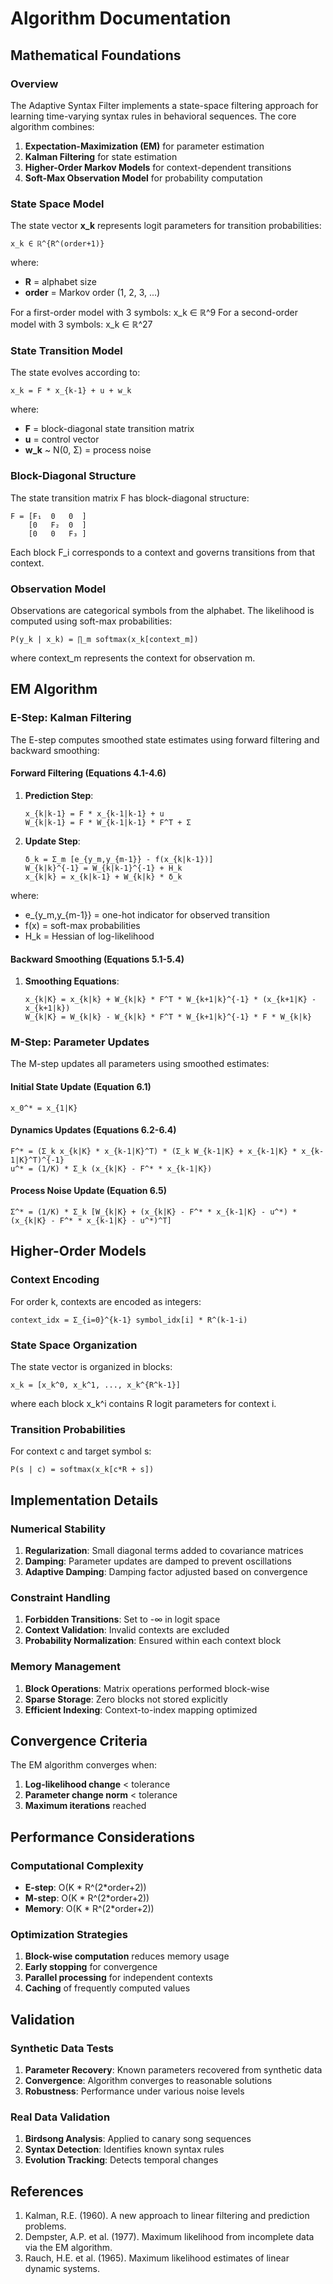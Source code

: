 # Algorithm Documentation

## Mathematical Foundations

### Overview

The Adaptive Syntax Filter implements a state-space filtering approach for learning time-varying syntax rules in behavioral sequences. The core algorithm combines:

1. **Expectation-Maximization (EM)** for parameter estimation
2. **Kalman Filtering** for state estimation
3. **Higher-Order Markov Models** for context-dependent transitions
4. **Soft-Max Observation Model** for probability computation

### State Space Model

The state vector **x_k** represents logit parameters for transition probabilities:

```
x_k ∈ ℝ^{R^(order+1)}
```

where:
- **R** = alphabet size
- **order** = Markov order (1, 2, 3, ...)

For a first-order model with 3 symbols: x_k ∈ ℝ^9
For a second-order model with 3 symbols: x_k ∈ ℝ^27

### State Transition Model

The state evolves according to:

```
x_k = F * x_{k-1} + u + w_k
```

where:
- **F** = block-diagonal state transition matrix
- **u** = control vector
- **w_k** ~ N(0, Σ) = process noise

### Block-Diagonal Structure

The state transition matrix F has block-diagonal structure:

```
F = [F₁  0   0  ]
    [0   F₂  0  ]
    [0   0   F₃ ]
```

Each block F_i corresponds to a context and governs transitions from that context.

### Observation Model

Observations are categorical symbols from the alphabet. The likelihood is computed using soft-max probabilities:

```
P(y_k | x_k) = ∏_m softmax(x_k[context_m])
```

where context_m represents the context for observation m.

## EM Algorithm

### E-Step: Kalman Filtering

The E-step computes smoothed state estimates using forward filtering and backward smoothing:

#### Forward Filtering (Equations 4.1-4.6)

1. **Prediction Step**:
   ```
   x_{k|k-1} = F * x_{k-1|k-1} + u
   W_{k|k-1} = F * W_{k-1|k-1} * F^T + Σ
   ```

2. **Update Step**:
   ```
   δ_k = Σ_m [e_{y_m,y_{m-1}} - f(x_{k|k-1})]
   W_{k|k}^{-1} = W_{k|k-1}^{-1} + H_k
   x_{k|k} = x_{k|k-1} + W_{k|k} * δ_k
   ```

where:
- e_{y_m,y_{m-1}} = one-hot indicator for observed transition
- f(x) = soft-max probabilities
- H_k = Hessian of log-likelihood

#### Backward Smoothing (Equations 5.1-5.4)

1. **Smoothing Equations**:
   ```
   x_{k|K} = x_{k|k} + W_{k|k} * F^T * W_{k+1|k}^{-1} * (x_{k+1|K} - x_{k+1|k})
   W_{k|K} = W_{k|k} - W_{k|k} * F^T * W_{k+1|k}^{-1} * F * W_{k|k}
   ```

### M-Step: Parameter Updates

The M-step updates all parameters using smoothed estimates:

#### Initial State Update (Equation 6.1)
```
x_0^* = x_{1|K}
```

#### Dynamics Updates (Equations 6.2-6.4)
```
F^* = (Σ_k x_{k|K} * x_{k-1|K}^T) * (Σ_k W_{k-1|K} + x_{k-1|K} * x_{k-1|K}^T)^{-1}
u^* = (1/K) * Σ_k (x_{k|K} - F^* * x_{k-1|K})
```

#### Process Noise Update (Equation 6.5)
```
Σ^* = (1/K) * Σ_k [W_{k|K} + (x_{k|K} - F^* * x_{k-1|K} - u^*) * (x_{k|K} - F^* * x_{k-1|K} - u^*)^T]
```

## Higher-Order Models

### Context Encoding

For order k, contexts are encoded as integers:

```
context_idx = Σ_{i=0}^{k-1} symbol_idx[i] * R^(k-1-i)
```

### State Space Organization

The state vector is organized in blocks:

```
x_k = [x_k^0, x_k^1, ..., x_k^{R^k-1}]
```

where each block x_k^i contains R logit parameters for context i.

### Transition Probabilities

For context c and target symbol s:

```
P(s | c) = softmax(x_k[c*R + s])
```

## Implementation Details

### Numerical Stability

1. **Regularization**: Small diagonal terms added to covariance matrices
2. **Damping**: Parameter updates are damped to prevent oscillations
3. **Adaptive Damping**: Damping factor adjusted based on convergence

### Constraint Handling

1. **Forbidden Transitions**: Set to -∞ in logit space
2. **Context Validation**: Invalid contexts are excluded
3. **Probability Normalization**: Ensured within each context block

### Memory Management

1. **Block Operations**: Matrix operations performed block-wise
2. **Sparse Storage**: Zero blocks not stored explicitly
3. **Efficient Indexing**: Context-to-index mapping optimized

## Convergence Criteria

The EM algorithm converges when:

1. **Log-likelihood change** < tolerance
2. **Parameter change norm** < tolerance
3. **Maximum iterations** reached

## Performance Considerations

### Computational Complexity

- **E-step**: O(K * R^(2*order+2))
- **M-step**: O(K * R^(2*order+2))
- **Memory**: O(K * R^(2*order+2))

### Optimization Strategies

1. **Block-wise computation** reduces memory usage
2. **Early stopping** for convergence
3. **Parallel processing** for independent contexts
4. **Caching** of frequently computed values

## Validation

### Synthetic Data Tests

1. **Parameter Recovery**: Known parameters recovered from synthetic data
2. **Convergence**: Algorithm converges to reasonable solutions
3. **Robustness**: Performance under various noise levels

### Real Data Validation

1. **Birdsong Analysis**: Applied to canary song sequences
2. **Syntax Detection**: Identifies known syntax rules
3. **Evolution Tracking**: Detects temporal changes

## References

1. Kalman, R.E. (1960). A new approach to linear filtering and prediction problems.
2. Dempster, A.P. et al. (1977). Maximum likelihood from incomplete data via the EM algorithm.
3. Rauch, H.E. et al. (1965). Maximum likelihood estimates of linear dynamic systems. 